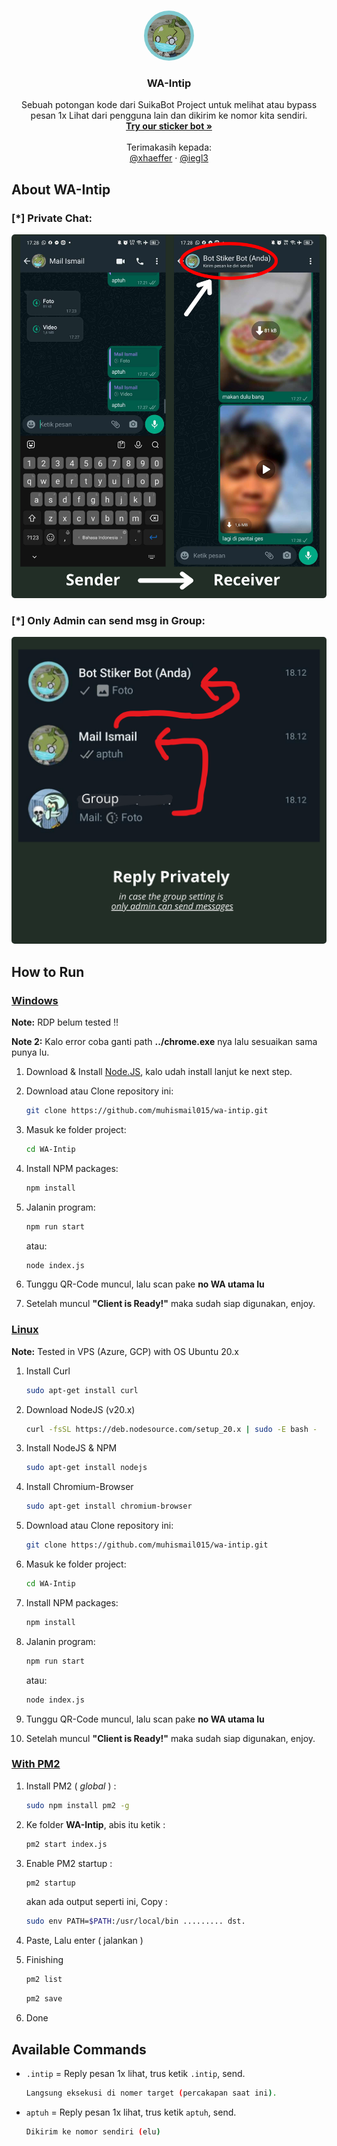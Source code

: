 <a name="readme-top"></a>

<!-- PROJECT LOGO -->
<br />
<div align="center">
  <a target="_blank"  href="https://github.com/muhismail015/wa-intip/blob/master/temp/suika.png">
    <img style="border-radius: 50%;" src="temp/suika.png" alt="Logo" width="80" height="80">
  </a>

  <h3 align="center">WA-Intip</h3>

  <p align="center">
    Sebuah potongan kode dari SuikaBot Project untuk melihat atau bypass pesan 1x Lihat dari pengguna lain dan dikirim ke nomor kita sendiri.
    <br />
    <a target="_blank" href="https://suika.pw/"><strong>Try our sticker bot »</strong></a>
    <br />
    <br />
    Terimakasih kepada:
    <br />
    <a target="_blank" href="https://github.com/xhaeffer">@xhaeffer</a>
    ·
    <a target="_blank" href="https://github.com/iegl3">@iegl3 </a>
  </p>
</div>

<!-- ABOUT THE PROJECT -->

## About WA-Intip

### [*] Private Chat:

<div align="center">
    <a target="_blank"  href="https://github.com/muhismail015/wa-intip/blob/master/assets/img/private-msg.png">
    <img style="border-radius: 1%" src="assets/img/private-msg.png">
    </a>
</div>

### [*] Only Admin can send msg in Group:

<div align="center">
    <a target="_blank"  href="https://github.com/muhismail015/wa-intip/blob/master/assets/img/only-admin-can-send-msg-group.png">
    <img style="border-radius: 1%" src="assets/img/only-admin-can-send-msg-group.png">
    </a>
</div>

## How to Run

### <ins> Windows </ins>

**Note:** RDP belum tested !! </br>

**Note 2:** Kalo error coba ganti path **../chrome.exe** nya lalu sesuaikan sama punya lu.

1. Download & Install [Node.JS](https://nodejs.org/en), kalo udah install lanjut ke next step.

2. Download atau Clone repository ini:

   ```sh
   git clone https://github.com/muhismail015/wa-intip.git
   ```

3. Masuk ke folder project:

   ```sh
   cd WA-Intip
   ```

4. Install NPM packages:

   ```sh
   npm install
   ```

5. Jalanin program:

   ```sh
   npm run start
   ```

   atau:

   ```sh
   node index.js
   ```

6. Tunggu QR-Code muncul, lalu scan pake **no WA utama lu**

7. Setelah muncul **"Client is Ready!"** maka sudah siap digunakan, enjoy.

### <ins>Linux</ins>

**Note:** Tested in VPS (Azure, GCP) with OS Ubuntu 20.x </br>

<!-- - _Coming soon_ -->

1. Install Curl

   ```sh
   sudo apt-get install curl
   ```

2. Download NodeJS (v20.x)

   ```sh
   curl -fsSL https://deb.nodesource.com/setup_20.x | sudo -E bash -
   ```

3. Install NodeJS & NPM

   ```sh
   sudo apt-get install nodejs
   ```

4. Install Chromium-Browser

   ```sh
   sudo apt-get install chromium-browser
   ```

5. Download atau Clone repository ini:

   ```sh
   git clone https://github.com/muhismail015/wa-intip.git
   ```

6. Masuk ke folder project:

   ```sh
   cd WA-Intip
   ```

7. Install NPM packages:

   ```sh
   npm install
   ```

8. Jalanin program:

   ```sh
   npm run start
   ```

   atau:

   ```sh
   node index.js
   ```

9. Tunggu QR-Code muncul, lalu scan pake **no WA utama lu**

10. Setelah muncul **"Client is Ready!"** maka sudah siap digunakan, enjoy.

### <ins>With PM2</ins>

1. Install PM2 ( _global_ ) :

   ```sh
   sudo npm install pm2 -g
   ```

2. Ke folder **WA-Intip**, abis itu ketik :

   ```sh
   pm2 start index.js
   ```

3. Enable PM2 startup :

   ```sh
   pm2 startup
   ```

   akan ada output seperti ini, Copy :

   ```sh
   sudo env PATH=$PATH:/usr/local/bin ......... dst.
   ```

4. Paste, Lalu enter ( jalankan )
5. Finishing
   ```sh
   pm2 list
   ```
   ```sh
   pm2 save
   ```
6. Done

## Available Commands

- `.intip` = Reply pesan 1x lihat, trus ketik `.intip`, send.

  ```sh
  Langsung eksekusi di nomer target (percakapan saat ini).
  ```

- `aptuh` = Reply pesan 1x lihat, trus ketik `aptuh`, send.
  ```sh
  Dikirim ke nomor sendiri (elu)
  ```
